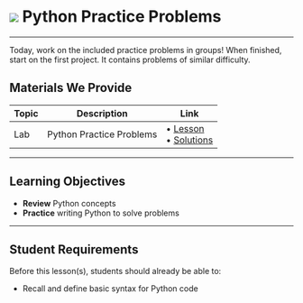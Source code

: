 # ![](https://ga-dash.s3.amazonaws.com/production/assets/logo-9f88ae6c9c3871690e33280fcf557f33.png) Python Practice Problems

---

Today, work on the included practice problems in groups! When finished, start on the first project. It contains problems of similar difficulty.

## Materials We Provide

| Topic | Description | Link |
| --- | --- | --- |
| Lab | Python Practice Problems | • [Lesson](./python-problems.ipynb)<br>• [Solutions](./python-problems-solutions.ipynb) |


---

## Learning Objectives

- **Review** Python concepts
- **Practice** writing Python to solve problems

---

## Student Requirements

Before this lesson(s), students should already be able to:

- Recall and define basic syntax for Python code

